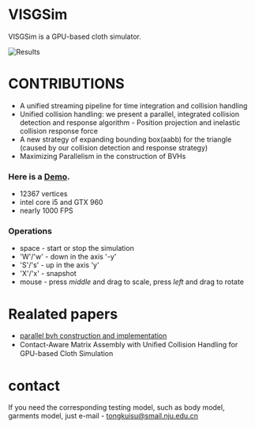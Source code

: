 # VISGSim


VISGSim is a GPU-based cloth simulator.

![Results](https://github.com/sutongkui/simulator/raw/master/Pic/Fig_1.jpg)

# CONTRIBUTIONS

  - A unified streaming pipeline for time integration and collision handling
  - Unified collision handling: we present a parallel, integrated collision detection and response algorithm - Position projection and inelastic collision response force
  - A new strategy of expanding bounding box(aabb) for the triangle (caused by our collision detection and response strategy)
  - Maximizing Parallelism in the construction of BVHs


### Here is a [Demo](https://youtu.be/e-qQirf1UiY).
  - 12367 vertices
  - intel core i5 and GTX 960
  - nearly 1000 FPS
  
### Operations
* space - start or stop the simulation
* 'W'/'w' - down in the axis '-y'
* 'S'/'s' - up in the axis 'y'
* 'X'/'x' - snapshot
* mouse - press *middle* and drag to scale, press *left* and drag to rotate

# Realated papers
* [parallel bvh construction and implementation](https://devblogs.nvidia.com/parallelforall/thinking-parallel-part-ii-tree-traversal-gpu/)
*  Contact-Aware Matrix Assembly with Uniﬁed Collision Handling for GPU-based Cloth Simulation
# contact
If you need the corresponding testing model, such as body model, garments model, just e-mail - tongkuisu@smail.nju.edu.cn



